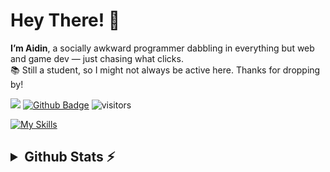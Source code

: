 <h1 align="left">Hey There! 👋</h1>

**I’m Aidin**, a socially awkward programmer dabbling in everything but web and game dev — just chasing what clicks. \
📚 Still a student, so I might not always be active here. Thanks for dropping by!

![](https://hit.yhype.me/github/profile?user_id=108932477)
[![Github Badge](https://img.shields.io/badge/-Github-232323?style=flat-square&logo=Github&logoColor=white&link=https://space.bilibili.com/7708412)](https://github.com/AidinHamedi/AidinHamedi)
![visitors](https://visitor-badge.laobi.icu/badge?page_id=AidinHamedi)

[![My Skills](https://go-skill-icons.vercel.app/api/icons?i=github,githubactions,c,cpp,rust,python,fastapi,tensorflow,pytorch,opencv,arduino,raspberrypi,vscode,zed,linux,windows,ubuntu,arch,hyprland&theme=dark&perline=12)](https://skillicons.dev)


<h2><details>
  <summary>Github Stats ⚡</summary> 
  <br>
  <img src="https://github-readme-streak-stats.herokuapp.com/?user=AidinHamedi&theme=tokyonight" alt="⚠️Currently the strake card is down"/>
  
  ![Aydin's GitHub stats](https://github-readme-stats.vercel.app/api?username=AidinHamedi\&theme=tokyonight&include_all_commits=false)
  
  [![Top Langs](https://github-readme-stats.vercel.app/api/top-langs/?username=AidinHamedi&exclude_repo=Pneumonia-Detection-Ai&layout=donut&theme=tokyonight)](https://github.com/anuraghazra/github-readme-stats)
  
  <img src="https://github-profile-summary-cards.vercel.app/api/cards/profile-details?username=AidinHamedi&theme=tokyonight" alt=""/>
</details></h2>

